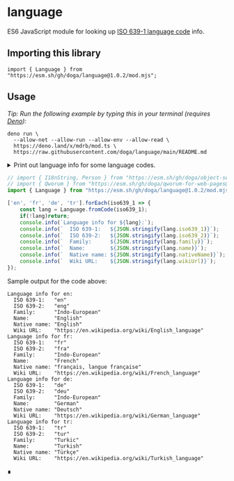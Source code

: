 # language

ES6 JavaScript module for looking up [ISO 639-1 language code](https://en.wikipedia.org/wiki/ISO_639-1) info.

## Importing this library

`import { Language } from "https://esm.sh/gh/doga/language@1.0.2/mod.mjs";`

## Usage

_Tip: Run the following example by typing this in your terminal (requires [Deno](https://deno.land)):_

```shell
deno run \
  --allow-net --allow-run --allow-env --allow-read \
  https://deno.land/x/mdrb/mod.ts \
  https://raw.githubusercontent.com/doga/language/main/README.md
```

<details data-mdrb>
<summary>Print out language info for some language codes.</summary>

<pre>
description = '''
Running this example is safe, it will not read or write anything to your filesystem.
'''
</pre>
</details>

```javascript
// import { I18nString, Person } from "https://esm.sh/gh/doga/object-semantic-mapping@0.1.5/mod.mjs";
// import { Qworum } from "https://esm.sh/gh/doga/qworum-for-web-pages@1.3.5/mod.mjs";
import { Language } from "https://esm.sh/gh/doga/language@1.0.2/mod.mjs";

['en', 'fr', 'de', 'tr'].forEach(iso639_1 => {
    const lang = Language.fromCode(iso639_1);
    if(!lang)return;
    console.info(`Language info for ${lang}:`);
    console.info(`  ISO 639-1:   ${JSON.stringify(lang.iso639_1)}`);
    console.info(`  ISO 639-2:   ${JSON.stringify(lang.iso639_2)}`);
    console.info(`  Family:      ${JSON.stringify(lang.family)}`);
    console.info(`  Name:        ${JSON.stringify(lang.name)}`);
    console.info(`  Native name: ${JSON.stringify(lang.nativeName)}`);
    console.info(`  Wiki URL:    ${JSON.stringify(lang.wikiUrl)}`);
});
```

Sample output for the code above:

```text
Language info for en:
  ISO 639-1:   "en"
  ISO 639-2:   "eng"
  Family:      "Indo-European"
  Name:        "English"
  Native name: "English"
  Wiki URL:    "https://en.wikipedia.org/wiki/English_language"
Language info for fr:
  ISO 639-1:   "fr"
  ISO 639-2:   "fra"
  Family:      "Indo-European"
  Name:        "French"
  Native name: "français, langue française"
  Wiki URL:    "https://en.wikipedia.org/wiki/French_language"
Language info for de:
  ISO 639-1:   "de"
  ISO 639-2:   "deu"
  Family:      "Indo-European"
  Name:        "German"
  Native name: "Deutsch"
  Wiki URL:    "https://en.wikipedia.org/wiki/German_language"
Language info for tr:
  ISO 639-1:   "tr"
  ISO 639-2:   "tur"
  Family:      "Turkic"
  Name:        "Turkish"
  Native name: "Türkçe"
  Wiki URL:    "https://en.wikipedia.org/wiki/Turkish_language"
```

∎
